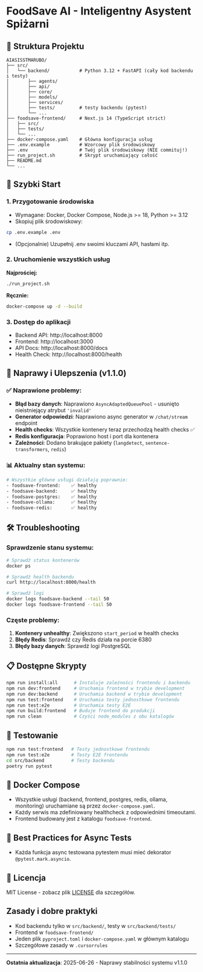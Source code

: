 # FoodSave AI - Inteligentny Asystent Spiżarni

## 📁 Struktura Projektu

```
AIASISSTMARUBO/
├── src/
│   └── backend/           # Python 3.12 + FastAPI (cały kod backendu i testy)
│       ├── agents/
│       ├── api/
│       ├── core/
│       ├── models/
│       ├── services/
│       ├── tests/         # testy backendu (pytest)
│       └── ...
├── foodsave-frontend/     # Next.js 14 (TypeScript strict)
│   ├── src/
│   ├── tests/
│   └── ...
├── docker-compose.yaml    # Główna konfiguracja usług
├── .env.example           # Wzorcowy plik środowiskowy
├── .env                   # Twój plik środowiskowy (NIE commituj!)
├── run_project.sh         # Skrypt uruchamiający całość
├── README.md
└── ...
```

## 🚀 Szybki Start

### 1. Przygotowanie środowiska

- Wymagane: Docker, Docker Compose, Node.js >= 18, Python >= 3.12
- Skopiuj plik środowiskowy:
```bash
cp .env.example .env
```
- (Opcjonalnie) Uzupełnij .env swoimi kluczami API, hasłami itp.

### 2. Uruchomienie wszystkich usług

**Najprościej:**
```bash
./run_project.sh
```

**Ręcznie:**
```bash
docker-compose up -d --build
```

### 3. Dostęp do aplikacji
- Backend API:     http://localhost:8000
- Frontend:        http://localhost:3000
- API Docs:        http://localhost:8000/docs
- Health Check:    http://localhost:8000/health

## 🔧 Naprawy i Ulepszenia (v1.1.0)

### ✅ Naprawione problemy:
- **Błąd bazy danych**: Naprawiono `AsyncAdaptedQueuePool` - usunięto nieistniejący atrybut `'invalid'`
- **Generator odpowiedzi**: Naprawiono async generator w `/chat/stream` endpoint
- **Health checks**: Wszystkie kontenery teraz przechodzą health checks ✅
- **Redis konfiguracja**: Poprawiono host i port dla kontenera
- **Zależności**: Dodano brakujące pakiety (`langdetect`, `sentence-transformers`, `redis`)

### 📊 Aktualny stan systemu:
```bash
# Wszystkie główne usługi działają poprawnie:
- foodsave-frontend:    ✅ healthy
- foodsave-backend:     ✅ healthy  
- foodsave-postgres:    ✅ healthy
- foodsave-ollama:      ✅ healthy
- foodsave-redis:       ✅ healthy
```

## 🛠️ Troubleshooting

### Sprawdzenie stanu systemu:
```bash
# Sprawdź status kontenerów
docker ps

# Sprawdź health backendu
curl http://localhost:8000/health

# Sprawdź logi
docker logs foodsave-backend --tail 50
docker logs foodsave-frontend --tail 50
```

### Częste problemy:
1. **Kontenery unhealthy**: Zwiększono `start_period` w health checks
2. **Błędy Redis**: Sprawdź czy Redis działa na porcie 6380
3. **Błędy bazy danych**: Sprawdź logi PostgreSQL

## 📋 Dostępne Skrypty

```bash
npm run install:all      # Instaluje zależności frontendu i backendu
npm run dev:frontend     # Uruchamia frontend w trybie development
npm run dev:backend      # Uruchamia backend w trybie development
npm run test:frontend    # Uruchamia testy jednostkowe frontendu
npm run test:e2e         # Uruchamia testy E2E
npm run build:frontend   # Buduje frontend do produkcji
npm run clean            # Czyści node_modules z obu katalogów
```

## 🧪 Testowanie

```bash
npm run test:frontend   # Testy jednostkowe frontendu
npm run test:e2e        # Testy E2E frontendu
cd src/backend          # Testy backendu
poetry run pytest
```

## 🐳 Docker Compose

- Wszystkie usługi (backend, frontend, postgres, redis, ollama, monitoring) uruchamiane są przez `docker-compose.yaml`.
- Każdy serwis ma zdefiniowany healthcheck z odpowiednimi timeoutami.
- Frontend budowany jest z katalogu `foodsave-frontend`.

## 🧪 Best Practices for Async Tests

- Każda funkcja async testowana pytestem musi mieć dekorator `@pytest.mark.asyncio`.

## 📄 Licencja

MIT License - zobacz plik [LICENSE](src/backend/LICENSE) dla szczegółów.

## Zasady i dobre praktyki
- Kod backendu tylko w `src/backend/`, testy w `src/backend/tests/`
- Frontend w `foodsave-frontend/`
- Jeden plik `pyproject.toml` i `docker-compose.yaml` w głównym katalogu
- Szczegółowe zasady w `.cursorrules`

---

**Ostatnia aktualizacja**: 2025-06-26 - Naprawy stabilności systemu v1.1.0 